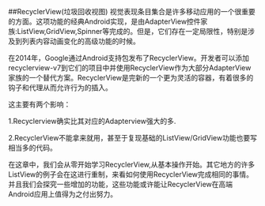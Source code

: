 ##RecyclerView(垃圾回收视图)
视觉表现条目集合是许多移动应用的一个很重要的方面。这项功能的经典Android实现，是由AdapterView控件家族:ListView,GridView,Spinner等完成的。但是，它们存在一定局限性，特别是涉及到列表内容动画变化的高级功能的时候。

在2014年，Google通过Android支持包发布了RecyclerView。开发者可以添加recyclerview-v7到它们的项目中并使用RecyclerView作为大部分AdapterView家族的一个替代方案。RecyclerView是完新的一个更为灵活的容器，有着很多的钩子和代理从而允许行为的插入。

这主要有两个影响：

1.Recyclerview确实比其对应的Adapterview强大的多.

2.RecyclerView不能拿来就用，甚至于复现基础的ListView/GridView功能也要写相当多的代码。

在这章中，我们会从零开始学习RecyclerView,从基本操作开始。其它地方的许多ListView的例子会在这进行重制，来看如何使用RecyclerView完成相同的事情。并且我们会探究一些增加的功能，这些功能或许能让RecyclerView在高端Android应用上值得为之付出努力。

